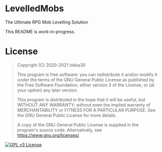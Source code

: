# LevelledMobs
The Ultimate RPG Mob Levelling Solution

This README is work-in-progress.

# License
> Copyright (C) 2020-2021 lokka30
> 
> This program is free software: you can redistribute it and/or modify
it under the terms of the GNU General Public License as published by
the Free Software Foundation, either version 3 of the License, or
(at your option) any later version.
> 
> This program is distributed in the hope that it will be useful,
but WITHOUT ANY WARRANTY; without even the implied warranty of
MERCHANTABILITY or FITNESS FOR A PARTICULAR PURPOSE.  See the
GNU General Public License for more details.
> 
> A copy of the GNU General Public License is supplied in the program's
source code. Alternatively, see <https://www.gnu.org/licenses/>.

<a href="https://www.gnu.org/licenses/gpl-3.0.en.html">
  <img src="https://www.gnu.org/graphics/gplv3-or-later.png" alt="GPL v3 License"/>
</a>